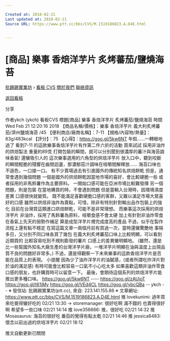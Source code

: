 ```yaml
---

Created at: 2018-02-21
Last updated at: 2018-02-21
Source URL: https://www.ptt.cc/bbs/CVS/M.1519186823.A.D4E.html


---
```


# [商品] 樂事 香焙洋芋片 炙烤蕃茄/鹽燒海苔


[批踢踢實業坊](https://www.ptt.cc/) › [看板 CVS](https://www.ptt.cc/bbs/CVS/index.html) [關於我們](https://www.ptt.cc/about.html) [聯絡資訊](https://www.ptt.cc/contact.html)

[返回看板](https://www.ptt.cc/bbs/CVS/index.html)

分享

作者ykch (ykch)
看板CVS
標題\[商品\] 樂事 香焙洋芋片 炙烤蕃茄/鹽燒海苔
時間Wed Feb 21 12:20:16 2018
【商品名稱/價格】：樂事 香焙洋芋片 義大利炙烤蕃茄/濟州鹽燒海苔 /45 【便利商店/廠商名稱】：7-11 【規格/內容物/熱量】：83g/483kcal 【評分】：75 【心得】：<https://goo.gl/5kw6NT> 年假……一轉眼地過了 看到7-11 的這款樂事香焙洋芋片有作第二件六折的活動 買來試試 採用非油炸的烘焙製法 重量約89克 打開包裝的瞬間，就可以分別聞到很濃厚的蕃汁與海苔調味香氣! 還蠻吸引人的 這次樂事選用的六角型的烘焙洋芋片 放入口中，聽到咬斷的瞬間輕脆的殘響在齒間迴盪，那濃郁茄汁調味在咀嚼間解釋放…… 海苔口味也不遜色，一口接一口。 有不少賣場過去有引進國外的傳統知名烘焙餅乾 但是，通常會遇到幾個問題 一個是國外的烘焙餅乾因當地市場的喜好，會比較硬脆一些 或者採用的非馬鈴薯作為主要原料。 一開始口感可能在亞洲市場比較難發揮 另一個問題，則是包裝 在當地購買的時，不會遇到問題 但是當輸入台灣時，因環境濕度差異 口感很快就變質。 既不能滿足喜歡硬脆口感的客群，又難以滿足市場大眾喜好的口感 雖然以烘焙非油炸為賣點，可惜，除非有特別針對輸出品作包裝上的強化 目前在台灣買這類進口烘焙餅乾，可能不是非常理想。 而樂事這次採用的烘焙洋芋片 非油炸，採用了馬鈴薯為原料，咀嚼食感不會太硬 加上有針對非油炸零食在香氣上先天的弱勢作補足 算是成型洋芋片裡完成度高的產品 不過，似乎在製作流程上還有點不穩定 在寫這篇文章一兩個月前有買過一次，當時還蠻驚艷地 事隔多日，又分別不同口味各買了幾包 在義大利炙烤蕃茄口味上比較明顯，可以看到近期買的 比較容易吃到不規則膨發的薯片 口感上的差異蠻明顯地。 (雖然，還是比一些幫國外知名大廠生產的台灣洋芋片廠，一堆洋芋片明顯在油與溫度上出現品質不良的問題好非常多。) 不過，還是得觀察一下未來樂事的這款香焙洋芋片是否能在品質上的表現。 小提醒 因為少了油炸洋芋片的油膩感，(或者所謂吃炸洋片對於油的滿足感) 有時可能會比較容易一口氣不小心吃太多 如果喜歡這類非油炸零食口感的朋友，也許購買時可以留意一下。 最後，會期待這個系列的烘焙洋芋片能推出更多種口味。 <https://goo.gl/5kw6NT> ---- <https://goo.gl/zAUioT> <https://goo.gl/t61iMy> <https://goo.gl/VEd4CL> <https://goo.gl/ybcQBa> -- ykch -- ※ 發信站: 批踢踢實業坊(ptt.cc), 來自: 223.141.155.86 ※ 文章網址: <https://www.ptt.cc/bbs/CVS/M.1519186823.A.D4E.html>
推 lovekunimi: 過年買來吃覺得蠻好吃的 02/21 13:30
→ storemanager: 很好吃啊 滿不錯的 也賣得很好啊 希望多一些口味 02/21 14:14
推 love356666: 推，很好吃 02/21 14:32
推 Mosasaurus: 海苔的很好吃 番茄的覺得有點太乾 02/21 14:46
推 jessica8483: 懷念以前出過的烘培洋芋片 02/21 18:12

推文自動更新已關閉

